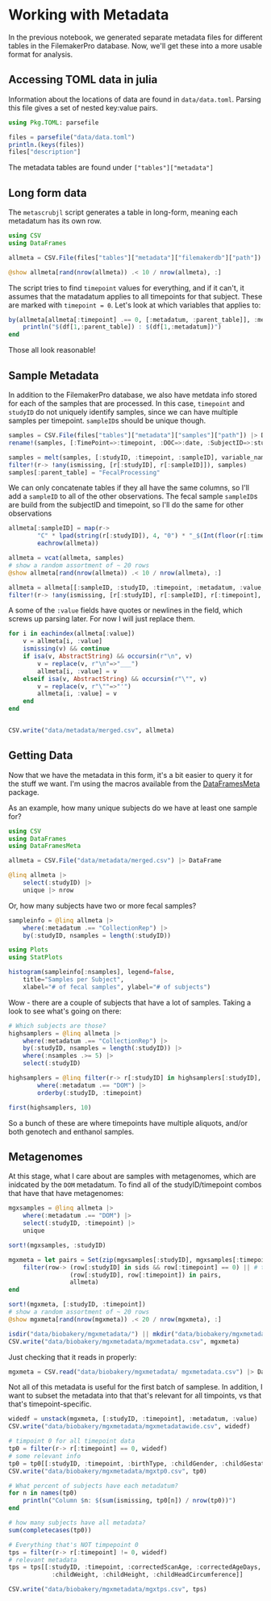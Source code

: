 # Working with Metadata

In the previous notebook, we generated separate metadata files
for different tables in the FilemakerPro database.
Now, we'll get these into a more usable format for analysis.

## Accessing TOML data in julia

Information about the locations of data are found in `data/data.toml`.
Parsing this file gives a set of nested key:value pairs.

```julia
using Pkg.TOML: parsefile

files = parsefile("data/data.toml")
println.(keys(files))
files["description"]
```

The metadata tables are found under `["tables"]["metadata"]`


## Long form data

The `metascrubjl` script generates a table in long-form,
meaning each metadatum has its own row.


```julia
using CSV
using DataFrames

allmeta = CSV.File(files["tables"]["metadata"]["filemakerdb"]["path"]) |> DataFrame

@show allmeta[rand(nrow(allmeta)) .< 10 / nrow(allmeta), :]
```

The script tries to find `timepoint` values for everything, and if it can't,
it assumes that the matadatum applies to all timepoints for that subject.
These are marked with `timepoint = 0`.
Let's look at which variables that applies to:

```julia
by(allmeta[allmeta[:timepoint] .== 0, [:metadatum, :parent_table]], :metadatum) do df
    println("$(df[1,:parent_table]) : $(df[1,:metadatum])")
end
```

Those all look reasonable!

## Sample Metadata

In addition to the FilemakerPro database,
we also have metdata info stored for each of the samples that are processed.
In this case, `timepoint` and `studyID` do not uniquely identify samples,
since we can have multiple samples per timepoint.
`sampleID`s should be unique though.

```julia
samples = CSV.File(files["tables"]["metadata"]["samples"]["path"]) |> DataFrame
rename!(samples, [:TimePoint=>:timepoint, :DOC=>:date, :SubjectID=>:studyID, :SampleID=>:sampleID])

samples = melt(samples, [:studyID, :timepoint, :sampleID], variable_name=:metadatum)
filter!(r-> !any(ismissing, [r[:studyID], r[:sampleID]]), samples)
samples[:parent_table] = "FecalProcessing"
```

We can only concatenate tables if they all have the same columns,
so I'll add a `sampleID` to all of the other observations.
The fecal sample `sampleID`s are build from the subjectID and timepoint,
so I'll do the same for other observations

```julia
allmeta[:sampleID] = map(r->
        "C" * lpad(string(r[:studyID]), 4, "0") * "_$(Int(floor(r[:timepoint])))M",
        eachrow(allmeta))

allmeta = vcat(allmeta, samples)
# show a random assortment of ~ 20 rows
@show allmeta[rand(nrow(allmeta)) .< 10 / nrow(allmeta), :]

allmeta = allmeta[[:sampleID, :studyID, :timepoint, :metadatum, :value, :parent_table]]
filter!(r-> !any(ismissing, [r[:studyID], r[:sampleID], r[:timepoint], r[:metadatum]]), allmeta)
```

A some of the `:value` fields have quotes or newlines in the field,
which screws up parsing later. For now I will just replace them.

```julia
for i in eachindex(allmeta[:value])
    v = allmeta[i, :value]
    ismissing(v) && continue
    if isa(v, AbstractString) && occursin(r"\n", v)
        v = replace(v, r"\n"=>"___")
        allmeta[i, :value] = v
    elseif isa(v, AbstractString) && occursin(r"\"", v)
        v = replace(v, r"\""=>"'")
        allmeta[i, :value] = v
    end
end


CSV.write("data/metadata/merged.csv", allmeta)
```


## Getting Data

Now that we have the metadata in this form,
it's a bit easier to query it for the stuff we want.
I'm using the macros available from the [DataFramesMeta](https://github.com/JuliaData/DataFramesMeta.jl) package.

As an example, how many unique subjects do we have at least one sample for?

```julia
using CSV
using DataFrames
using DataFramesMeta

allmeta = CSV.File("data/metadata/merged.csv") |> DataFrame

@linq allmeta |>
    select(:studyID) |>
    unique |> nrow
```

Or, how many subjects have two or more fecal samples?

```julia
sampleinfo = @linq allmeta |>
    where(:metadatum .== "CollectionRep") |>
    by(:studyID, nsamples = length(:studyID))

using Plots
using StatPlots

histogram(sampleinfo[:nsamples], legend=false,
    title="Samples per Subject",
    xlabel="# of fecal samples", ylabel="# of subjects")
```

Wow - there are a couple of subjects that have a lot of samples.
Taking a look to see what's going on there:

```julia
# Which subjects are those?
highsamplers = @linq allmeta |>
    where(:metadatum .== "CollectionRep") |>
    by(:studyID, nsamples = length(:studyID)) |>
    where(:nsamples .>= 5) |>
    select(:studyID)

highsamplers = @linq filter(r-> r[:studyID] in highsamplers[:studyID], allmeta) |>
        where(:metadatum .== "DOM") |>
        orderby(:studyID, :timepoint)

first(highsamplers, 10)
```

So a bunch of these are where timepoints have multiple aliquots,
and/or both genotech and enthanol samples.


## Metagenomes

At this stage, what I care about are samples with metagenomes,
which are inidcated by the `DOM` metadatum.
To find all of the studyID/timepoint combos that have that have metagenomes:

```julia
mgxsamples = @linq allmeta |>
    where(:metadatum .== "DOM") |>
    select(:studyID, :timepoint) |>
    unique

sort!(mgxsamples, :studyID)

mgxmeta = let pairs = Set(zip(mgxsamples[:studyID], mgxsamples[:timepoint])), sids = Set(mgxsamples[:studyID])
    filter(row-> (row[:studyID] in sids && row[:timepoint] == 0) || # this captures metadata that's not linked to timepoints
                 (row[:studyID], row[:timepoint]) in pairs,
                 allmeta)
end

sort!(mgxmeta, [:studyID, :timepoint])
# show a random assortment of ~ 20 rows
@show mgxmeta[rand(nrow(mgxmeta)) .< 20 / nrow(mgxmeta), :]

isdir("data/biobakery/mgxmetadata/") || mkdir("data/biobakery/mgxmetadata/")
CSV.write("data/biobakery/mgxmetadata/mgxmetadata.csv", mgxmeta)
```

Just checking that it reads in properly:

```julia
mgxmeta = CSV.read("data/biobakery/mgxmetadata/ mgxmetadata.csv") |> DataFrame
```

Not all of this metadata is useful for the first batch of samplese.
In addition, I want to subset the metadata into that that's relevant for
all timpoints, vs that that's timepoint-specific.

```julia
widedf = unstack(mgxmeta, [:studyID, :timepoint], :metadatum, :value)
CSV.write("data/biobakery/mgxmetadata/mgxmetadatawide.csv", widedf)

# timpoint 0 for all timepoint data
tp0 = filter(r-> r[:timepoint] == 0, widedf)
# some relevant info
tp0 = tp0[[:studyID, :timepoint, :birthType, :childGender, :childGestationalPeriodWeeks, :motherSES, :exclusivelyNursed]]
CSV.write("data/biobakery/mgxmetadata/mgxtp0.csv", tp0)

# What percent of subjects have each metadatum?
for n in names(tp0)
    println("Column $n: $(sum(ismissing, tp0[n]) / nrow(tp0))")
end

# how many subjects have all metadata?
sum(completecases(tp0))
```

```julia
# Everything that's NOT timpepoint 0
tps = filter(r-> r[:timepoint] != 0, widedf)
# relevant metadata
tps = tps[[:studyID, :timepoint, :correctedScanAge, :correctedAgeDays, :leadLevel,
            :childWeight, :childHeight, :childHeadCircumference]]

CSV.write("data/biobakery/mgxmetadata/mgxtps.csv", tps)
```
